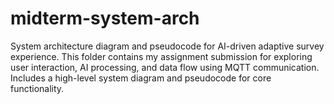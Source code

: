 # midterm-system-arch
System architecture diagram and pseudocode for AI-driven adaptive survey experience. This folder contains my assignment submission for exploring user interaction, AI processing, and data flow using MQTT communication. Includes a high-level system diagram and pseudocode for core functionality.
